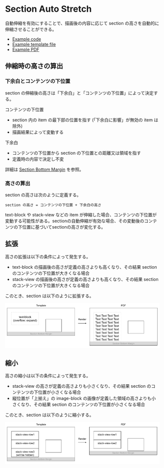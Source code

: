 # Section Auto Stretch

自動伸縮を有効にすることで、描画後の内容に応じて section の高さを自動的に伸縮させることができる。

- [Example code](test_section_report_section_auto_stretch.rb)
- [Example template file](template.tlf)
- [Example PDF](expect.pdf)

## 伸縮時の高さの算出

### 下余白とコンテンツの下位置

section の伸縮後の高さは「下余白」と「コンテンツの下位置」によって決定する。

コンテンツの下位置
- section 内の item の最下部の位置を指す (「下余白に影響」が無効の item は除外)
- 描画結果によって変動する

下余白
- コンテンツの下位置から section の下位置との距離又は領域を指す
- 定義時の内容で決定し不変

詳細は [Section Bottom Margin](../section_report_section_bottom_margin/README.md) を参照。

### 高さの算出

section の高さは次のように定義する。

```
section の高さ = コンテンツの下位置 + 下余白の高さ
```

text-block や stack-view などの item が伸縮した場合、コンテンツの下位置が変動する可能性がある。sectionの自動伸縮が有効な場合、その変動後のコンテンツの下位置に基づいてsectionの高さが変化する。

## 拡張

高さの拡張は以下の条件によって発生する。

- text-block の描画後の高さが定義の高さよりも高くなり、その結果 section のコンテンツの下位置が大きくなる場合
- stack-view の描画後の高さが定義の高さよりも高くなり、その結果 section のコンテンツの下位置が大きくなる場合

このとき、section は以下のように拡張する。

![](images/auto-stretch-expand.png)

## 縮小

高さの縮小は以下の条件によって発生する。

- stack-view の高さが定義の高さよりも小さくなり、その結果 section のコンテンツの下位置が小さくなる場合
- 縦位置が「上揃え」の image-block の画像が定義した領域の高さよりも小さくなり、その結果 section のコンテンツの下位置が小さくなる場合

このとき、section は以下のように縮小する。

![](images/auto-stretch-shrink.png)
